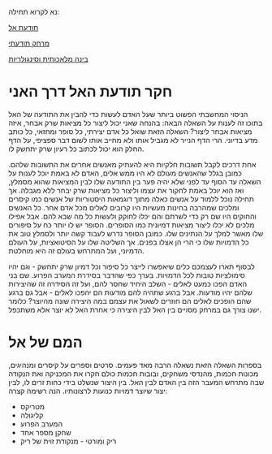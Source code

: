 נא לקרוא תחילה:


 [תודעת אל](god_consciousness.md)
 
 [מרחק תודעתי](consciousness_distance.md) 
 
 [בינה מלאכותית וסינגולריות](AI_singularity.md) 
 

חקר תודעת האל דרך האני
=====

הניסוי המחשבתי הפשוט ביותר שעל האדם לעשות כדי להבין את התודעה של האל בתוכו זה לענות על השאלה הבאה: בהנחה שאני יכול ליצור כל מציאות שרק אבחר, איזה מציאות אבחר ליצור? השאלה הזאת שואל כל אדם יצירתי, כל סופר ומחזאי, כל כותב מדע בדיוני. הרי הדף הנייר לא מגביל אותו ולא מחייב אותו לשום דבר ספציפי, על הדף החלק הוא יכול לכתוב כל רעיון שרק יתחשק לו. 

אחת דרכים לקבל תשובות חלקיות היא להעתיק מאנשים אחרים את התשובות שלהם. כמובן בגלל שהאנשים מעולם לא היו ממש אלים, האדם לא באמת יוכל לענות על השאלה עד הסוף עד לפני שלא יהיה פער בין התודעה שלו לבין המציאות שהוא מסמלץ, ואז הוא יוכל באמת לחקור את עצמו וליצור כל מציאות שרק יבחר ללא מגבלה. אך תחילה נוכל ללמוד על אנשים כאלה מתוך דוגמאות היסטוריות של אנשים כמו קיסרים ומלכים שמהרבה בחינות מעשיות היו קרובים לאלים מכל אדם אחר. כל האנשים והחוקים היו שם רק כדי לשרתם והם יכלו לחוקק ולעשות כל מה שבא להם. אבל אפילו מלכים לא יכלו ליצור מציאות דמיונית כמו הסופרים. הסופר יש לו יותר כח על סיפורים שלו מאשר למלך על הנתינים שלו. כמובן הסופר נדרש לעבוד קשה יותר ולסמלץ טוב את כל הדמויות שלו כי הרי הן אצלו בפנים. אך השליטה שלו על הסיטואציות, על העולם הדמיוני, ועל המתרחש בעולם זה היא מוחלטת. 

לבסוף תארו לעצמכם כלים שיאפשרו לייצר כל סיפור וכל דמיון שרק יתחשק - וגם יהיו סימולציות טובות לכל הדמויות. בערך כפי שהדבר בסידרת המערב הפרוע. שם בני האדם הפכו כמעט לאלים - השלב היחיד שחסר להם, ועל זה הסידרה זה שהיצירות שלהם יהיו מודעות. אבל ברגע שתהיה להם מודעות הם יהפכו לאלים - אבל גם ברגע שהם הופכים לאלים הם חוזרים לשאול את עצמם במה היצירה שונה מהיוצר? כלומר ישנו צורך גם במרחק מסויים בין האל לבין היצירה כי אחרת האל לא יוצר אלא משתכפל. 

המם של אל
======

בספרות השאלה הזאת נשאלה הרבה מאד פעמים. סרטים וספרים על קיסרים ומנהיגים, מכונות חכמות, מהנדסי משחקים, ובובות חכמות כולם חקרו את המכניקה ואת הנקודה שבה מתרחש המעבר הזה בין האדם לבין האל. בין היצור שנשלט בידי כחות זרים לו, לבין יצור שיוצר דמויות כנועות לרצונותיו. הנה רשימה קצרה: 


- מטריקס
- קליגולה
- המערב הפרוע
- שחקן מספר אחד
- ריק ומורטי - מנקודת זוית של ריק
